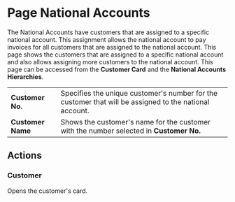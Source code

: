 # Page National Accounts

The National Accounts have customers that are assigned to a specific national account. This assignment allows the national account to pay invoices for all customers that are assigned to the national account. This page shows the customers that are assigned to a specific national account and also allows assigning more customers to the national account. This page can be accessed from the **Customer Card** and the **National Accounts Hierarchies**.

|                         |                                                                                                                                       |
|-------------------------|---------------------------------------------------------------------------------------------------------------------------------------|
| **Customer No.**        | Specifies the unique customer's number for the customer that will be assigned to the national account.                                |
| **Customer Name**       | Shows the customer's name for the customer with the number selected in **Customer No.**                                               |

## Actions

### Customer

Opens the customer's card.
